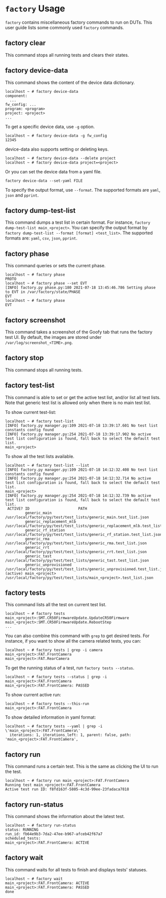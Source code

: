 <!--
 # Copyright 2021 The Chromium OS Authors. All rights reserved.
 # Use of this source code is governed by a BSD-style license that can be
 # found in the LICENSE file.
-->

# `factory` Usage
`factory` contains miscellaneous factory commands to run on DUTs. This user
guide lists some commonly used `factory` commands.

## factory clear
This command stops all running tests and clears their states.

## factory device-data
This command shows the content of the device data dictionary.
```
localhost ~ # factory device-data
component:
  ...
fw_config: ...
program: <program>
project: <project>
...
```

To get a specific device data, use `-g` option.
```
localhost ~ # factory device-data -g fw_config
12345
```

device-data also supports setting or deleting keys.
```
localhost ~ # factory device-data --delete project
localhost ~ # factory device-data project=<project>
```

Or you can set the device data from a yaml file.
```
factory device-data --set-yaml FILE
```

To specify the output format, use `--format`. The supported formats are `yaml`,
`json` and `pprint`.

## factory dump-test-list
This command dumps a test list in certain format. For instance,
`factory dump-test-list main_<project>`. You can specify the output format by
`factory dump-test-list --format [format] <test_list>`. The supported formats
are: `yaml`, `csv`, `json`, `pprint`.

## factory phase
This command queries or sets the current phase.
```
localhost ~ # factory phase
PROTO
localhost ~ # factory phase --set EVT
[INFO] factory.py phase.py:180 2021-07-18 13:45:46.786 Setting phase to EVT in /var/factory/state/PHASE
EVT
localhost ~ # factory phase
EVT
```

## factory screenshot
This command takes a screenshot of the Goofy tab that runs the factory test UI.
By default, the images are stored under `/var/log/screenshot_<TIME>.png`.

## factory stop
This command stops all running tests.

## factory test-list
This command is able to set or get the active test list, and/or list all test
lists. Note that generic test list is allowed only when there is no main test
list.

To show current test-list:
```
localhost ~ # factory test-list
[INFO] factory.py manager.py:109 2021-07-18 13:39:17.601 No test list constants config found
[INFO] factory.py manager.py:254 2021-07-18 13:39:17.902 No active test list configuration is found, fall back to select the default test list.
main_<project>
```
To show all the test lists available.
```
localhost ~ # factory test-list --list
[INFO] factory.py manager.py:109 2021-07-18 14:12:32.408 No test list constants config found
[INFO] factory.py manager.py:254 2021-07-18 14:12:32.714 No active test list configuration is found, fall back to select the default test list.
main_<project>
[INFO] factory.py manager.py:254 2021-07-18 14:12:32.739 No active test list configuration is found, fall back to select the default test list.
 ACTIVE? ID                      PATH
         generic_main            /usr/local/factory/py/test/test_lists/generic_main.test_list.json
         generic_replacement_mlb /usr/local/factory/py/test/test_lists/generic_replacement_mlb.test_list.json
         generic_rf_station      /usr/local/factory/py/test/test_lists/generic_rf_station.test_list.json
         generic_rma             /usr/local/factory/py/test/test_lists/generic_rma.test_list.json
         generic_rrt             /usr/local/factory/py/test/test_lists/generic_rrt.test_list.json
         generic_tast            /usr/local/factory/py/test/test_lists/generic_tast.test_list.json
         generic_unprovisioned   /usr/local/factory/py/test/test_lists/generic_unprovisioned.test_list.json
(active) main_<project>          /usr/local/factory/py/test/test_lists/main_<project>.test_list.json
```

## factory tests
This command lists all the test on current test list.
```
localhost ~ # factory tests
main_<project>:SMT.CR50FirmwareUpdate.UpdateCR50Firmware
main_<project>:SMT.CR50FirmwareUpdate.RebootStep
...
```
You can also combine this command with `grep` to get desired tests.
For instance, if you want to show all the camera related tests, you can:
```
localhost ~ # factory tests | grep -i camera
main_<project>:FAT.FrontCamera
main_<project>:FAT.RearCamera
```
To get the running status of a test, run `factory tests --status`.
```
localhost ~ # factory tests --status | grep -i main_<project>:FAT.FrontCamera
main_<project>:FAT.FrontCamera: PASSED
```
To show current active run:
```
localhost ~ # factory tests --this-run
main_<project>:FAT.FrontCamera
```

To show detailed information in yaml format:
```
localhost ~ # factory tests --yaml | grep -i \'main_<project>:FAT.FrontCamera\'
  iterations: 1, iterations_left: 1, parent: false, path: 'main_<project>:FAT.FrontCamera',
```

## factory run
This command runs a certain test. This is the same as clicking the UI to run the test.
```
localhost ~ # factory run main_<project>:FAT.FrontCamera
Running test main_<project>:FAT.FrontCamera
Active test run ID: f8fd163f-5805-4c3d-99ee-23fadaca7818
```

## factory run-status
This command shows the information about the latest test.
```
localhost ~ # factory run-status
status: RUNNING
run_id: fb64e9b3-7da2-47ee-b967-afceb42f67a7
scheduled_tests:
main_<project>:FAT.FrontCamera: ACTIVE
```

## factory wait
This command waits for all tests to finish and displays tests' statuses.
```
localhost ~ # factory wait
main_<project>:FAT.FrontCamera: ACTIVE
main_<project>:FAT.FrontCamera: PASSED
done
```